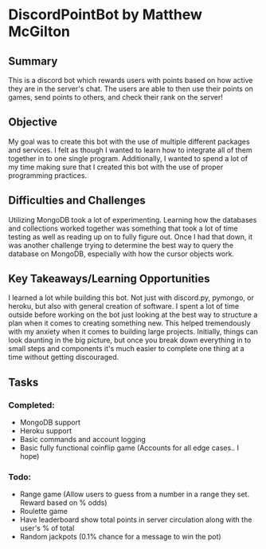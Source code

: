 # DiscordPointBot by Matthew McGilton

## Summary
This is a discord bot which rewards users with points based on how active they are in the server's chat. The users are able to then use their points on games, send points to others, and check their rank on the server!

## Objective
My goal was to create this bot with the use of multiple different packages and services. I felt as though I wanted to learn how to integrate all of them together in to one single program. Additionally, I wanted to spend a lot of my time making sure that I created this bot with the use of proper programming practices.

## Difficulties and Challenges
Utilizing MongoDB took a lot of experimenting. Learning how the databases and collections worked together was something that took a lot of time testing as well as reading up on to fully figure out. Once I had that down, it was another challenge trying to determine the best way to query the database on MongoDB, especially with how the cursor objects work.

## Key Takeaways/Learning Opportunities
I learned a lot while building this bot. Not just with discord.py, pymongo, or heroku, but also with general creation of software. I spent a lot of time outside before working on the bot just looking at the best way to structure a plan when it comes to creating something new. This helped tremendously with my anxiety when it comes to building large projects. Initially, things can look daunting in the big picture, but once you break down everything in to small steps and components it's much easier to complete one thing at a time without getting discouraged.

## Tasks
### Completed:
- MongoDB support
- Heroku support
- Basic commands and account logging
- Basic fully functional coinflip game (Accounts for all edge cases.. I hope)

### Todo:
- Range game (Allow users to guess from a number in a range they set. Reward based on % odds)
- Roulette game
- Have leaderboard show total points in server circulation along with the user's % of total
- Random jackpots (0.1% chance for a message to win the pot)
